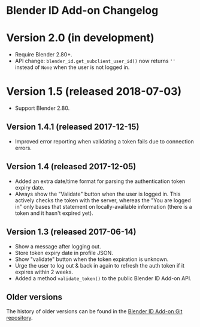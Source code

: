 # Blender ID Add-on Changelog

# Version 2.0 (in development)

- Require Blender 2.80+.
- API change: `blender_id.get_subclient_user_id()` now returns `''` instead of `None` when the user
  is not logged in.


# Version 1.5 (released 2018-07-03)

- Support Blender 2.80.


## Version 1.4.1 (released 2017-12-15)

- Improved error reporting when validating a token fails due to
  connection errors.


## Version 1.4 (released 2017-12-05)

- Added an extra date/time format for parsing the authentication token expiry date.
- Always show the "Validate" button when the user is logged in. This actively checks the token with
  the server, whereas the "You are logged in" only bases that statement on locally-available
  information (there is a token and it hasn't expired yet).


## Version 1.3 (released 2017-06-14)

- Show a message after logging out.
- Store token expiry date in profile JSON.
- Show "validate" button when the token expiration is unknown.
- Urge the user to log out & back in again to refresh the auth token if it expires within 2 weeks.
- Added a method `validate_token()` to the public Blender ID Add-on API.


## Older versions

The history of older versions can be found in the
[Blender ID Add-on Git repository](https://developer.blender.org/diffusion/BIA/).
